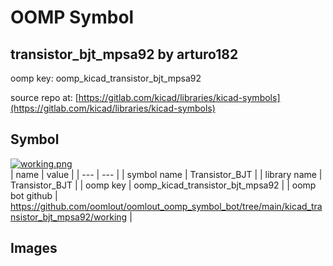 # OOMP Symbol  
## transistor_bjt_mpsa92  by arturo182  
  
oomp key: oomp_kicad_transistor_bjt_mpsa92  
  
source repo at: [https://gitlab.com/kicad/libraries/kicad-symbols](https://gitlab.com/kicad/libraries/kicad-symbols)  
## Symbol  
  
[![working.png](working_600.png)](working.png)  
| name | value | 
| --- | --- | 
| symbol name | Transistor_BJT | 
| library name | Transistor_BJT | 
| oomp key | oomp_kicad_transistor_bjt_mpsa92 | 
| oomp bot github | https://github.com/oomlout/oomlout_oomp_symbol_bot/tree/main/kicad_transistor_bjt_mpsa92/working | 
## Images  
